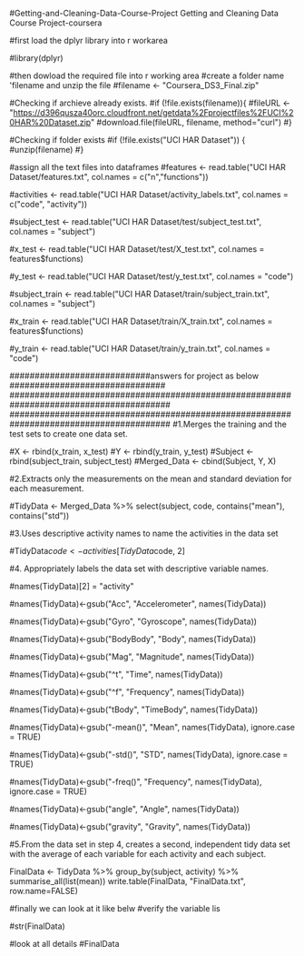 #Getting-and-Cleaning-Data-Course-Project
Getting and Cleaning Data Course Project-coursera

#first load the dplyr library into r workarea

#library(dplyr)

#then dowload the required file into r working area
#create a folder name 'filename and unzip the file
#filename <- "Coursera_DS3_Final.zip"

#Checking if archieve already exists.
#if (!file.exists(filename)){
#fileURL <- "https://d396qusza40orc.cloudfront.net/getdata%2Fprojectfiles%2FUCI%20HAR%20Dataset.zip"
#download.file(fileURL, filename, method="curl")
#}  

#Checking if folder exists
#if (!file.exists("UCI HAR Dataset")) { 
#unzip(filename) 
#}

#assign all the text files into dataframes 
#features <- read.table("UCI HAR Dataset/features.txt", col.names = c("n","functions"))

#activities <- read.table("UCI HAR Dataset/activity_labels.txt", col.names = c("code", "activity"))

#subject_test <- read.table("UCI HAR Dataset/test/subject_test.txt", col.names = "subject")

#x_test <- read.table("UCI HAR Dataset/test/X_test.txt", col.names = features$functions)

#y_test <- read.table("UCI HAR Dataset/test/y_test.txt", col.names = "code")

#subject_train <- read.table("UCI HAR Dataset/train/subject_train.txt", col.names = "subject")

#x_train <- read.table("UCI HAR Dataset/train/X_train.txt", col.names = features$functions)

#y_train <- read.table("UCI HAR Dataset/train/y_train.txt", col.names = "code")

############################answers for project as below ###############################
########################################################################################
########################################################################################
#1.Merges the training and the test sets to create one data set.

#X <- rbind(x_train, x_test)
#Y <- rbind(y_train, y_test)
#Subject <- rbind(subject_train, subject_test)
#Merged_Data <- cbind(Subject, Y, X)

#2.Extracts only the measurements on the mean and standard deviation for each measurement.

#TidyData <- Merged_Data %>% select(subject, code, contains("mean"), contains("std"))

#3.Uses descriptive activity names to name the activities in the data set

#TidyData$code <- activities[TidyData$code, 2]

#4. Appropriately labels the data set with descriptive variable names.

#names(TidyData)[2] = "activity"

#names(TidyData)<-gsub("Acc", "Accelerometer", names(TidyData))

#names(TidyData)<-gsub("Gyro", "Gyroscope", names(TidyData))

#names(TidyData)<-gsub("BodyBody", "Body", names(TidyData))

#names(TidyData)<-gsub("Mag", "Magnitude", names(TidyData))

#names(TidyData)<-gsub("^t", "Time", names(TidyData))

#names(TidyData)<-gsub("^f", "Frequency", names(TidyData))

#names(TidyData)<-gsub("tBody", "TimeBody", names(TidyData))

#names(TidyData)<-gsub("-mean()", "Mean", names(TidyData), ignore.case = TRUE)

#names(TidyData)<-gsub("-std()", "STD", names(TidyData), ignore.case = TRUE)

#names(TidyData)<-gsub("-freq()", "Frequency", names(TidyData), ignore.case = TRUE)

#names(TidyData)<-gsub("angle", "Angle", names(TidyData))

#names(TidyData)<-gsub("gravity", "Gravity", names(TidyData))

#5.From the data set in step 4, creates a second, independent tidy data set with the average of each variable for each activity and each subject.

FinalData <- TidyData %>%
  group_by(subject, activity) %>%
  summarise_all(list(mean))
write.table(FinalData, "FinalData.txt", row.name=FALSE)

#finally we can look at it like belw
#verify the variable lis

#str(FinalData)

#look at all details 
#FinalData
